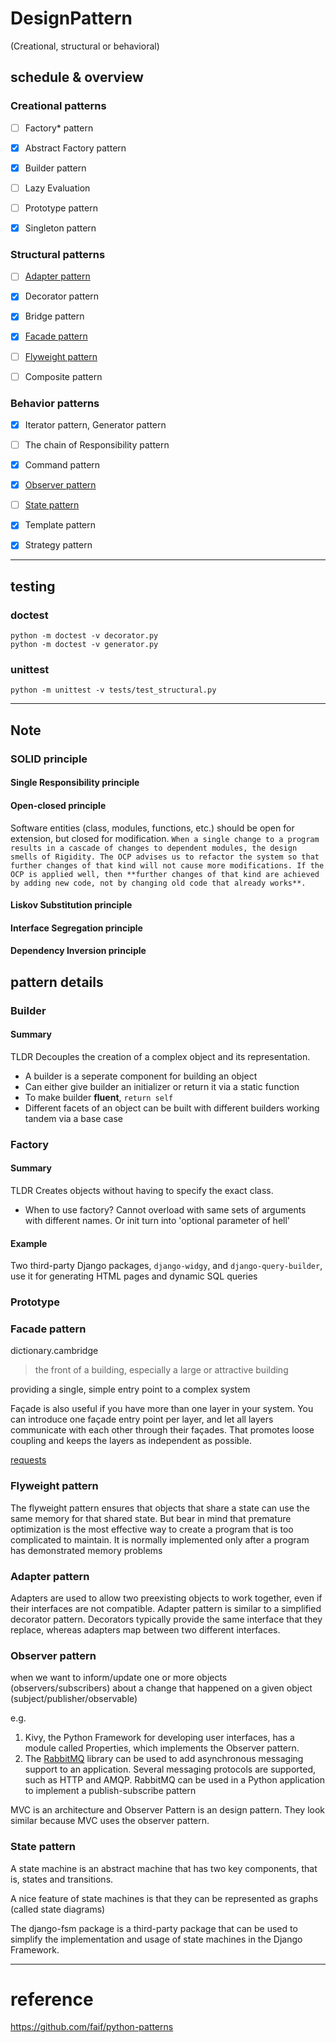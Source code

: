 # DesignPattern

(Creational, structural or behavioral)

## schedule & overview
### Creational patterns
- [ ] Factory* pattern
- [x] Abstract Factory pattern
- [x] Builder pattern
- [ ] Lazy Evaluation
- [ ] Prototype pattern
- [x] Singleton pattern


### Structural patterns
- [ ] [Adapter pattern](#adapter-pattern)
- [x] Decorator pattern
- [x] Bridge pattern
- [x] [Facade    pattern](#facade-pattern)
- [ ] [Flyweight pattern](#flyweight-pattern)
- [ ] Composite pattern


### Behavior patterns
- [x] Iterator  pattern, Generator  pattern
- [ ] The chain of Responsibility pattern
- [x] Command   pattern
- [x] [Observer  pattern](#observer-pattern)
- [ ] [State     pattern](#state-pattern)
- [x] Template  pattern
- [x] Strategy  pattern


--------
## testing
### doctest
```
python -m doctest -v decorator.py
python -m doctest -v generator.py
```

### unittest
```
python -m unittest -v tests/test_structural.py

```

--------
## Note
### SOLID principle

#### Single Responsibility principle

#### Open-closed principle

Software entities (class, modules, functions, etc.) should be open for extension, but closed for modification.
``
When a single change to a program results in a cascade of changes to dependent modules, the design smells of Rigidity. The OCP advises us to refactor the system so that further changes of that kind will not cause more modifications. If the OCP is applied well, then **further changes of that kind are achieved by adding new code, not by changing old code that already works**.
``

#### Liskov Substitution principle

#### Interface Segregation principle

#### Dependency Inversion principle


## pattern details

### Builder
#### Summary
TLDR Decouples the creation of a complex object and its representation.
- A builder is a seperate component for building an object
- Can either give builder an initializer or return it via a static function
- To make builder **fluent**, `return self`
- Different facets of an object can be built with different builders working 
tandem via a base case 

### Factory
#### Summary
TLDR Creates objects without having to specify the exact class.
- When to use factory? 
    Cannot overload with same sets of arguments with different names. Or init turn into 'optional parameter of hell'
    
#### Example
Two third-party Django packages, `django-widgy`, and `django-query-builder`, use it for generating HTML pages and dynamic SQL queries

### Prototype

### Facade pattern

dictionary.cambridge
> the front of a building, especially a large or attractive building

providing a single, simple entry point to a complex system

Façade is also useful if you have more than one layer in your system. You can introduce one façade entry point per layer, and let all layers communicate with each other through their façades. That promotes loose coupling and keeps the layers as independent as possible.

[requests](https://2.python-requests.org/en/master/)


### Flyweight pattern

The flyweight pattern ensures that objects that share a state can use the same memory for that shared state. 
But bear in mind that premature optimization is the most effective way to create a program that is too complicated to maintain.
It is normally implemented only after a program has demonstrated memory problems


### Adapter pattern

Adapters are used to allow two preexisting objects to work together, even if their interfaces are not compatible.
Adapter pattern is similar to a simplified decorator pattern. Decorators typically provide the same interface that they replace, whereas adapters map between two different interfaces.


### Observer pattern
when we want to inform/update one or more objects (observers/subscribers) about a change that happened on a given object (subject/publisher/observable)

e.g.
1. Kivy, the Python Framework for developing user interfaces, has a module called Properties, which implements the Observer pattern.
2. The [RabbitMQ](https://www.rabbitmq.com/tutorials/tutorial-three-python.html) library can be used to add asynchronous messaging support to an application. Several messaging protocols are supported, such as HTTP and AMQP. RabbitMQ can be used in a Python application to implement a publish-subscribe pattern

MVC is an architecture and Observer Pattern is an design pattern. They look similar because MVC uses the observer pattern.

### State pattern
A state machine is an abstract machine that has two key components, that is, states and transitions.

A nice feature of state machines is that they can be represented as graphs (called state diagrams)

The django-fsm package is a third-party package that can be used to simplify the implementation and usage of state machines in the Django Framework.

--------
# reference

https://github.com/faif/python-patterns
